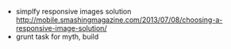 - simplfy responsive images solution http://mobile.smashingmagazine.com/2013/07/08/choosing-a-responsive-image-solution/
- grunt task for myth, build